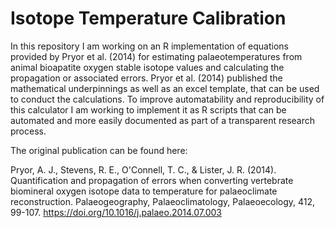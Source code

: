 # Isotope Temperature Calibration

In this repository I am working on an R implementation of equations provided by Pryor et al. (2014) for estimating palaeotemperatures
from animal bioapatite oxygen stable isotope values and calculating the propagation or associated errors. Pryor et al. (2014) published 
the mathematical underpinnings as well as an excel template, that can be used to conduct the calculations. To improve automatability and
reproducibility of this calculator I am working to implement it as R scripts that can be automated and more easily documented as part of
a transparent research process. 

The original publication can be found here: 

Pryor, A. J., Stevens, R. E., O'Connell, T. C., & Lister, J. R. (2014). Quantification and propagation of errors when converting vertebrate
biomineral oxygen isotope data to temperature for palaeoclimate reconstruction. Palaeogeography, Palaeoclimatology, Palaeoecology, 412, 99-107.
https://doi.org/10.1016/j.palaeo.2014.07.003